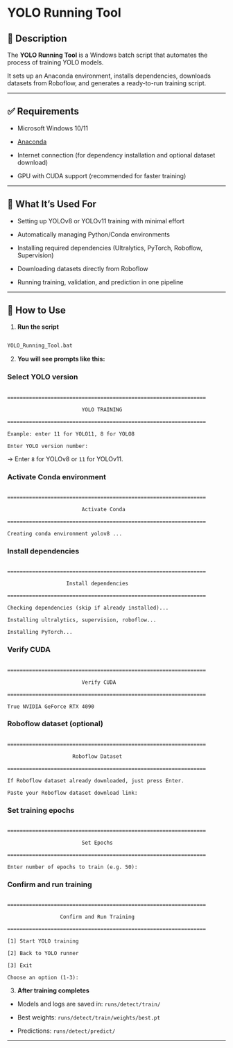 # YOLO Running Tool



## 📌 Description



The **YOLO Running Tool** is a Windows batch script that automates the process of training YOLO models.

It sets up an Anaconda environment, installs dependencies, downloads datasets from Roboflow, and generates a ready-to-run training script.



---



## ✅ Requirements



* Microsoft Windows 10/11

* [Anaconda](https://www.anaconda.com/)

* Internet connection (for dependency installation and optional dataset download)

* GPU with CUDA support (recommended for faster training)



---



## 🎯 What It’s Used For



* Setting up YOLOv8 or YOLOv11 training with minimal effort

* Automatically managing Python/Conda environments

* Installing required dependencies (Ultralytics, PyTorch, Roboflow, Supervision)

* Downloading datasets directly from Roboflow

* Running training, validation, and prediction in one pipeline



---



## 🚀 How to Use



1. **Run the script**



```bat

YOLO_Running_Tool.bat

```



2. **You will see prompts like this:**



### Select YOLO version



```

================================================================

                        YOLO TRAINING

================================================================

Example: enter 11 for YOLO11, 8 for YOLO8

Enter YOLO version number:

```



→ Enter `8` for YOLOv8 or `11` for YOLOv11.



### Activate Conda environment



```

================================================================

                        Activate Conda

================================================================

Creating conda environment yolov8 ...

```



### Install dependencies



```

================================================================

                   Install dependencies

================================================================

Checking dependencies (skip if already installed)...

Installing ultralytics, supervision, roboflow...

Installing PyTorch...

```



### Verify CUDA



```

================================================================

                        Verify CUDA

================================================================

True NVIDIA GeForce RTX 4090

```



### Roboflow dataset (optional)



```

================================================================

                     Roboflow Dataset

================================================================

If Roboflow dataset already downloaded, just press Enter.

Paste your Roboflow dataset download link:

```



### Set training epochs



```

================================================================

                        Set Epochs

================================================================

Enter number of epochs to train (e.g. 50):

```



### Confirm and run training



```

================================================================

                 Confirm and Run Training

================================================================

[1] Start YOLO training

[2] Back to YOLO runner

[3] Exit

Choose an option (1-3):

```



3. **After training completes**



* Models and logs are saved in: `runs/detect/train/`

* Best weights: `runs/detect/train/weights/best.pt`

* Predictions: `runs/detect/predict/`



---





